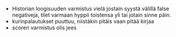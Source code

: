 - Historian loogisuuden varmistus vielä jostain syystä välillä false negativeja, tilet varmaan hyppii toistensa yli tai jotain sinne päin.
- kurinpalautukset puuttuu, niistäkin pitäis vaan pitää kirjaa
- scoren varmistus olis jees
